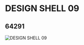 # DESIGN SHELL  09
## 64291
![DESIGN SHELL  09](https://lc-www-live-s.legocdn.com/media/bricks/5/2/4544646.jpg)
